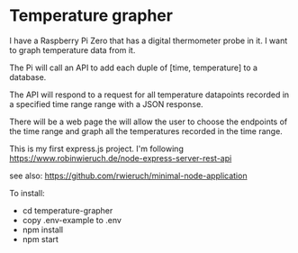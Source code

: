 # Temperature grapher

I have a Raspberry Pi Zero that has a digital thermometer probe in it.  I want to graph temperature data from it.

The Pi will call an API to add each duple of [time, temperature] to a database.

The API will respond to a request for all temperature datapoints recorded in a specified time range range with a JSON response.

There will be a web page the will allow the user to choose the endpoints of the time range and graph all the temperatures recorded in the time range.

This is my first express.js project.  I'm following https://www.robinwieruch.de/node-express-server-rest-api

see also: https://github.com/rwieruch/minimal-node-application

To install:

- cd temperature-grapher
- copy .env-example to .env
- npm install
- npm start
